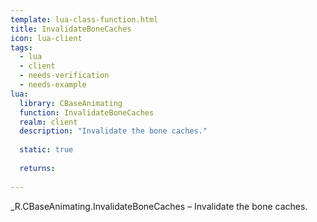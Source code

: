 ```yaml
---
template: lua-class-function.html
title: InvalidateBoneCaches
icon: lua-client
tags:
  - lua
  - client
  - needs-verification
  - needs-example
lua:
  library: CBaseAnimating
  function: InvalidateBoneCaches
  realm: client
  description: "Invalidate the bone caches."
  
  static: true
  
  returns:
    
---
```


<div class="lua__search__keywords">
_R.CBaseAnimating.InvalidateBoneCaches &#x2013; Invalidate the bone caches.
</div>
